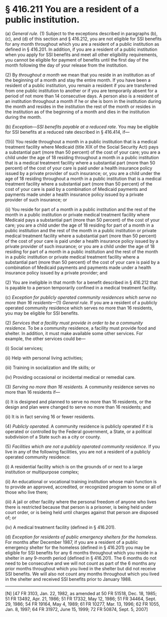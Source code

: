# § 416.211   You are a resident of a public institution.

(a) *General rule.* (1) Subject to the exceptions described in paragraphs (b), (c), and (d) of this section and § 416.212, you are not eligible for SSI benefits for any month throughout which you are a resident of a public institution as defined in § 416.201. In addition, if you are a resident of a public institution when you apply for SSI benefits and meet all other eligibility requirements, you cannot be eligible for payment of benefits until the first day of the month following the day of your release from the institution.


(2) By *throughout a month* we mean that you reside in an institution as of the beginning of a month and stay the entire month. If you have been a resident of a public institution, you remain a resident if you are transferred from one public institution to another or if you are temporarily absent for a period of not more than 14 consecutive days. A person also is a resident of an institution throughout a month if he or she is born in the institution during the month and resides in the institution the rest of the month or resides in the institution as of the beginning of a month and dies in the institution during the month.


(b) *Exception—SSI benefits payable at a reduced rate.* You may be eligible for SSI benefits at a reduced rate described in § 416.414, if—


(1)(i) You reside throughout a month in a public institution that is a medical treatment facility where Medicaid (title XIX of the Social Security Act) pays a substantial part (more than 50 percent) of the cost of your care; you are a child under the age of 18 residing throughout a month in a public institution that is a medical treatment facility where a substantial part (more than 50 percent) of the cost of your care is paid under a health insurance policy issued by a private provider of such insurance; or, you are a child under the age of 18 residing throughout a month in a public institution that is a medical treatment facility where a substantial part (more than 50 percent) of the cost of your care is paid by a combination of Medicaid payments and payments made under a health insurance policy issued by a private provider of such insurance; or


(ii) You reside for part of a month in a public institution and the rest of the month in a public institution or private medical treatment facility where Medicaid pays a substantial part (more than 50 percent) of the cost of your care; you are a child under the age of 18 residing for part of a month in a public institution and the rest of the month in a public institution or private medical treatment facility where a substantial part (more than 50 percent) of the cost of your care is paid under a health insurance policy issued by a private provider of such insurance; or you are a child under the age of 18 residing for part of a month in a public institution and the rest of the month in a public institution or private medical treatment facility where a substantial part (more than 50 percent) of the cost of your care is paid by a combination of Medicaid payments and payments made under a health insurance policy issued by a private provider; and


(2) You are ineligible in that month for a benefit described in § 416.212 that is payable to a person temporarily confined in a medical treatment facility.


(c) *Exception for publicly operated community residences which serve no more than 16 residents*—(1) *General rule.* If you are a resident of a publicly operated community residence which serves no more than 16 residents, you may be eligible for SSI benefits.


(2) *Services that a facility must provide in order to be a community residence.* To be a community residence, a facility must provide food and shelter. In addition, it must make available some other services. For example, the other services could be—


(i) Social services;


(ii) Help with personal living activities;


(iii) Training in socialization and life skills; or


(iv) Providing occasional or incidental medical or remedial care.


(3) *Serving no more than 16 residents.* A community residence serves no more than 16 residents if—


(i) It is designed and planned to serve no more than 16 residents, or the design and plan were changed to serve no more than 16 residents; and


(ii) It is in fact serving 16 or fewer residents.


(4) *Publicly operated.* A community residence is publicly operated if it is operated or controlled by the Federal government, a State, or a political subdivision of a State such as a city or county.


(5) *Facilities which are not a publicly operated community residence.* If you live in any of the following facilities, you are not a resident of a publicly operated community residence:


(i) A residential facility which is on the grounds of or next to a large institution or multipurpose complex;


(ii) An educational or vocational training institution whose main function is to provide an approved, accredited, or recognized program to some or all of those who live there;


(iii) A jail or other facility where the personal freedom of anyone who lives there is restricted because that person is a prisoner, is being held under court order, or is being held until charges against that person are disposed of; or


(iv) A medical treatment facility (defined in § 416.201).


(d) *Exception for residents of public emergency shelters for the homeless.* For months after December 1987, if you are a resident of a public emergency shelter for the homeless (defined in § 416.201) you may be eligible for SSI benefits for any 6 months throughout which you reside in a shelter in any 9-month period (defined in § 416.201). The 6 months do not need to be consecutive and we will not count as part of the 6 months any prior months throughout which you lived in the shelter but did not receive SSI benefits. We will also not count any months throughout which you lived in the shelter and received SSI benefits prior to January 1988.



---

[N] [47 FR 3103, Jan. 22, 1982, as amended at 50 FR 51518, Dec. 18, 1985; 51 FR 13492, Apr. 21, 1986; 51 FR 17332, May 12, 1986; 51 FR 34464, Sept. 29, 1986; 54 FR 19164, May 4, 1989; 61 FR 10277, Mar. 13, 1996; 62 FR 1055, Jan. 8, 1997; 64 FR 31972, June 15, 1999; 72 FR 50874, Sept. 5, 2007]




